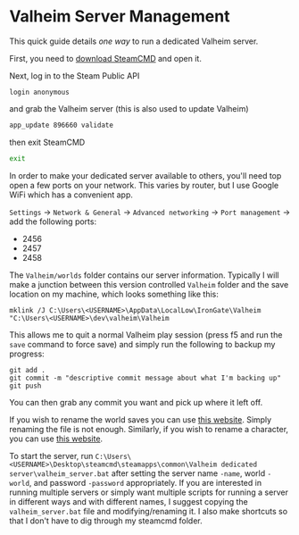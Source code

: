 # Valheim Server Management

This quick guide details _one way_ to run a dedicated Valheim server.

First, you need to
[download SteamCMD](https://developer.valvesoftware.com/wiki/SteamCMD) and open
it.

Next, log in to the Steam Public API

```
login anonymous
```

and grab the Valheim server (this is also used to update Valheim)

```bash
app_update 896660 validate
```

then exit SteamCMD

```bash
exit
```

In order to make your dedicated server available to others, you'll need top open
a few ports on your network. This varies by router, but I use Google WiFi which
has a convenient app.

`Settings` -> `Network & General` -> `Advanced networking` -> `Port management`
-> add the following ports:

-   2456
-   2457
-   2458

The `Valheim/worlds` folder contains our server information. Typically I will
make a junction between this version controlled `Valheim` folder and the save
location on my machine, which looks something like this:

```
mklink /J C:\Users\<USERNAME>\AppData\LocalLow\IronGate\Valheim "C:\Users\<USERNAME>\dev\valheim\Valheim
```

This allows me to quit a normal Valheim play session (press f5 and run the
`save` command to force save) and simply run the following to backup my
progress:

```
git add .
git commit -m "descriptive commit message about what I'm backing up"
git push
```

You can then grab any commit you want and pick up where it left off.

If you wish to rename the world saves you can use
[this website](https://geekstrom.de/valheim/fwl/). Simply renaming the file is
not enough. Similarly, if you wish to rename a character, you can use
[this website](https://geekstrom.de/valheim/fch/).

To start the server, run
`C:\Users\<USERNAME>\Desktop\steamcmd\steamapps\common\Valheim dedicated server\valheim_server.bat`
after setting the server name `-name`, world `-world`, and password `-password`
appropriately. If you are interested in running multiple servers or simply want
multiple scripts for running a server in different ways and with different
names, I suggest copying the `valheim_server.bat` file and modifying/renaming
it. I also make shortcuts so that I don't have to dig through my steamcmd
folder.
